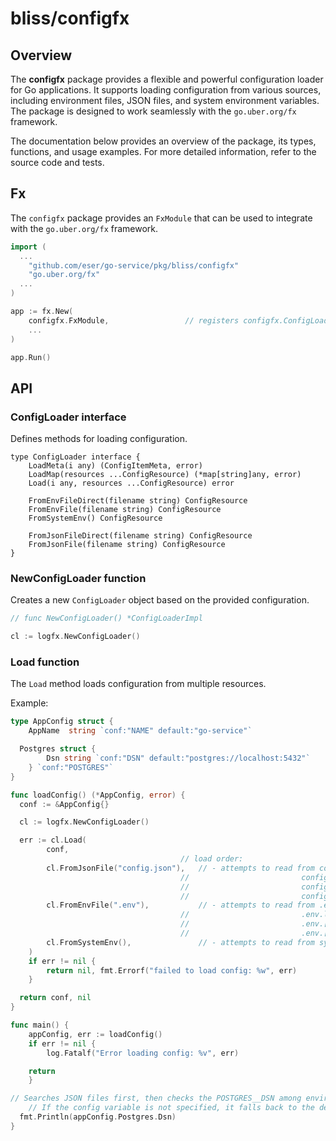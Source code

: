 # bliss/configfx

## Overview

The **configfx** package provides a flexible and powerful configuration loader for Go applications. It supports loading configuration from various sources, including environment files, JSON files, and system environment variables. The package is designed to work seamlessly with the `go.uber.org/fx` framework.

The documentation below provides an overview of the package, its types, functions, and usage examples. For more detailed information, refer to the source code and tests.


## Fx

The `configfx` package provides an `FxModule` that can be used to integrate with the `go.uber.org/fx` framework.

```go
import (
  ...
	"github.com/eser/go-service/pkg/bliss/configfx"
	"go.uber.org/fx"
  ...
)

app := fx.New(
	configfx.FxModule,                 // registers configfx.ConfigLoader
	...
)

app.Run()
```


## API

### ConfigLoader interface
Defines methods for loading configuration.

```
type ConfigLoader interface {
	LoadMeta(i any) (ConfigItemMeta, error)
	LoadMap(resources ...ConfigResource) (*map[string]any, error)
	Load(i any, resources ...ConfigResource) error

	FromEnvFileDirect(filename string) ConfigResource
	FromEnvFile(filename string) ConfigResource
	FromSystemEnv() ConfigResource

	FromJsonFileDirect(filename string) ConfigResource
	FromJsonFile(filename string) ConfigResource
}
```


### NewConfigLoader function

Creates a new `ConfigLoader` object based on the provided configuration.

```go
// func NewConfigLoader() *ConfigLoaderImpl

cl := logfx.NewConfigLoader()
```


### Load function

The `Load` method loads configuration from multiple resources.

Example:
```go
type AppConfig struct {
	AppName  string `conf:"NAME" default:"go-service"`

  Postgres struct {
		Dsn string `conf:"DSN" default:"postgres://localhost:5432"`
	} `conf:"POSTGRES"`
}

func loadConfig() (*AppConfig, error) {
  conf := &AppConfig{}

  cl := logfx.NewConfigLoader()

  err := cl.Load(
		conf,
                                      // load order:
		cl.FromJsonFile("config.json"),   // - attempts to read from config.json,
                                      //                         config.local.json,
                                      //                         config.[env].json,
                                      //                         config.[env].local.json
		cl.FromEnvFile(".env"),           // - attempts to read from .env
                                      //                         .env.local
                                      //                         .env.[env]
                                      //                         .env.[env].local
		cl.FromSystemEnv(),               // - attempts to read from system environment variables
	)
	if err != nil {
		return nil, fmt.Errorf("failed to load config: %w", err)
	}

  return conf, nil
}

func main() {
	appConfig, err := loadConfig()
	if err != nil {
		log.Fatalf("Error loading config: %v", err)

    return
	}

// Searches JSON files first, then checks the POSTGRES__DSN among environment variables.
	// If the config variable is not specified, it falls back to the default value "postgres://localhost:5432".
  fmt.Println(appConfig.Postgres.Dsn)
}
```
